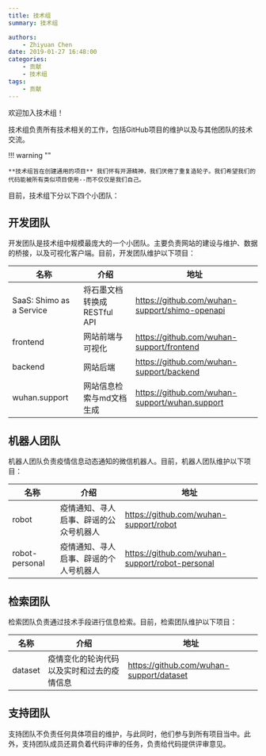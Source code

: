 ```yaml
---
title: 技术组
summary: 技术组

authors:
    - Zhiyuan Chen
date: 2019-01-27 16:48:00
categories: 
    - 贡献
    - 技术组
tags:
    - 贡献
---
```


欢迎加入技术组！

技术组负责所有技术相关的工作，包括GitHub项目的维护以及与其他团队的技术交流。

!!! warning ""

    **技术组旨在创建通用的项目** 我们怀有开源精神，我们厌倦了重复造轮子。我们希望我们的代码能被所有类似项目使用--而不仅仅是我们自己。

目前，技术组下分以下四个小团队：

## 开发团队

开发团队是技术组中规模最庞大的一个小团队。主要负责网站的建设与维护、数据的桥接，以及可视化客户端。目前，开发团队维护以下项目：

| 名称                     | 介绍                        | 地址                                             |
|--------------------------|-----------------------------|-------------------------------------------------|
| SaaS: Shimo as a Service | 将石墨文档转换成RESTful API | <https://github.com/wuhan-support/shimo-openapi> |
| frontend                 | 网站前端与可视化            | <https://github.com/wuhan-support/frontend>      |
| backend                  | 网站后端                    | <https://github.com/wuhan-support/backend>       |
| wuhan.support            | 网站信息检索与md文档生成     | <https://github.com/wuhan-support/wuhan.support> |

## 机器人团队

机器人团队负责疫情信息动态通知的微信机器人。目前，机器人团队维护以下项目：

| 名称  | 介绍                     | 地址                                     |
|-------|--------------------------|------------------------------------------|
| robot          | 疫情通知、寻人启事、辟谣的公众号机器人 | <https://github.com/wuhan-support/robot>          |
| robot-personal | 疫情通知、寻人启事、辟谣的个人号机器人 | <https://github.com/wuhan-support/robot-personal> |

## 检索团队

检索团队负责通过技术手段进行信息检索。目前，检索团队维护以下项目：

| 名称          | 介绍                                       | 地址                                             |
|---------------|--------------------------------------------|--------------------------------------------------|
| dataset       | 疫情变化的轮询代码以及实时和过去的疫情信息 | <https://github.com/wuhan-support/dataset>       |

## 支持团队

支持团队不负责任何具体项目的维护，与此同时，他们参与到所有项目当中。此外，支持团队成员还肩负着代码评审的任务，负责给代码提供评审意见。
